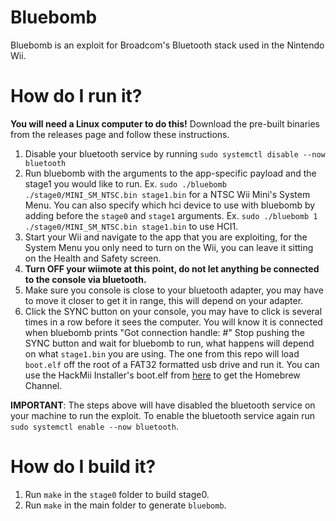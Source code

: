 # Bluebomb

Bluebomb is an exploit for Broadcom's Bluetooth stack used in the Nintendo Wii.

# How do I run it?

__You will need a Linux computer to do this!__
Download the pre-built binaries from the releases page and follow these instructions.
1. Disable your bluetooth service by running `sudo systemctl disable --now bluetooth`
2. Run bluebomb with the arguments to the app-specific payload and the stage1 you would like to run.
    Ex. `sudo ./bluebomb ./stage0/MINI_SM_NTSC.bin stage1.bin` for a NTSC Wii Mini's System Menu.
    You can also specify which hci device to use with bluebomb by adding before the `stage0` and `stage1` arguments.
    Ex. `sudo ./bluebomb 1 ./stage0/MINI_SM_NTSC.bin stage1.bin` to use HCI1.
3. Start your Wii and navigate to the app that you are exploiting, for the System Menu you only need to turn on the Wii, you can leave it sitting on the Health and Safety screen.
4. __Turn OFF your wiimote at this point, do not let anything be connected to the console via bluetooth.__
5. Make sure you console is close to your bluetooth adapter, you may have to move it closer to get it in range, this will depend on your adapter.
6. Click the SYNC button on your console, you may have to click is several times in a row before it sees the computer.
    You will know it is connected when bluebomb prints "Got connection handle: #"
    Stop pushing the SYNC button and wait for bluebomb to run, what happens will depend on what `stage1.bin` you are using.
    The one from this repo will load `boot.elf` off the root of a FAT32 formatted usb drive and run it. You can use the HackMii Installer's boot.elf from [here](https://bootmii.org/download/) to get the Homebrew Channel.

__IMPORTANT__: The steps above will have disabled the bluetooth service on your machine to run the exploit. To enable the bluetooth service again run `sudo systemctl enable --now bluetooth`.

# How do I build it?

1. Run `make` in the `stage0` folder to build stage0.
2. Run `make` in the main folder to generate `bluebomb`.
